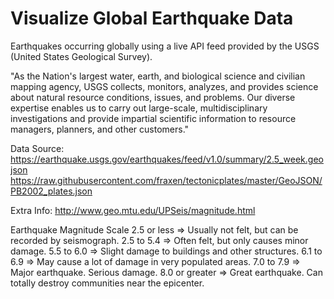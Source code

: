 # Visualize Global Earthquake Data
Earthquakes occurring globally using a live API feed provided by the USGS (United States Geological Survey).

"As the Nation's largest water, earth, and biological science and civilian mapping agency, USGS collects, monitors, analyzes, and provides science about natural resource conditions, issues, and problems. Our diverse expertise enables us to carry out large-scale, multidisciplinary investigations and provide impartial scientific information to resource managers, planners, and other customers."

Data Source:
https://earthquake.usgs.gov/earthquakes/feed/v1.0/summary/2.5_week.geojson
https://raw.githubusercontent.com/fraxen/tectonicplates/master/GeoJSON/PB2002_plates.json 

Extra Info:
http://www.geo.mtu.edu/UPSeis/magnitude.html

Earthquake Magnitude Scale
2.5 or less => Usually not felt, but can be recorded by seismograph.
2.5 to 5.4 => Often felt, but only causes minor damage.
5.5 to 6.0 => Slight damage to buildings and other structures.
6.1 to 6.9 => May cause a lot of damage in very populated areas.
7.0 to 7.9 => Major earthquake. Serious damage.	
8.0 or greater  => Great earthquake. Can totally destroy communities near the epicenter.
